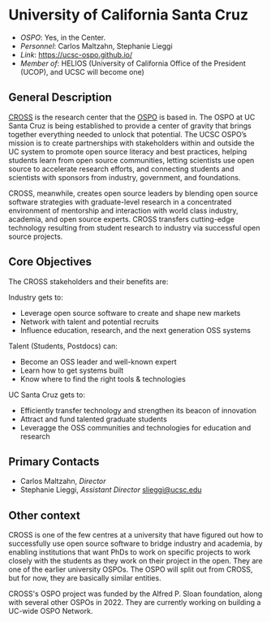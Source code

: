 # University of California Santa Cruz

- *OSPO*: Yes, in the Center.
- *Personnel*: Carlos Maltzahn, Stephanie Lieggi
- *Link*: https://ucsc-ospo.github.io/
- *Member of*: HELIOS (University of California Office of the President (UCOP), and UCSC will become one)

## General Description

[CROSS](https://cross.ucsc.edu/index.html) is the research center that the [OSPO](https://ucsc-ospo.github.io/) is based in.  The OSPO at UC Santa Cruz is being established to provide a center of gravity that brings together everything needed to unlock that potential. The UCSC OSPO’s mission is to create partnerships with stakeholders within and outside the UC system to promote open source literacy and best practices, helping students learn from open source communities, letting scientists use open source to accelerate research efforts, and connecting students and scientists with sponsors from industry, government, and foundations.

CROSS, meanwhile, creates open source leaders by blending open source software strategies with graduate-level research in a concentrated environment of mentorship and interaction with world class industry, academia, and open source experts. CROSS transfers cutting-edge technology resulting from student research to industry via successful open source projects.

## Core Objectives

The CROSS stakeholders and their benefits are:

Industry gets to:

  - Leverage open source software to create and shape new markets
  - Network with talent and potential recruits
  - Influence education, research, and the next generation OSS systems

Talent (Students, Postdocs) can:

  - Become an OSS leader and well-known expert
  - Learn how to get systems built
  - Know where to find the right tools & technologies

UC Santa Cruz gets to:

  - Efficiently transfer technology and strengthen its beacon of innovation
  - Attract and fund talented graduate students
  - Leveragge the OSS communities and technologies for education and research

## Primary Contacts

- Carlos Maltzahn, *Director*
- Stephanie Lieggi, *Assistant Director* slieggi@ucsc.edu

## Other context

CROSS is one of the few centres at a university that have figured out how to successfully use open source software to bridge industry and academia, by enabling institutions that want PhDs to work on specific projects to work closely with the students as they work on their project in the open. They are one of the earlier university OSPOs. The OSPO will split out from CROSS, but for now, they are basically similar entities.

CROSS's OSPO project was funded by the Alfred P. Sloan foundation, along with several other OSPOs in 2022. They are currently working on building a UC-wide OSPO Network.